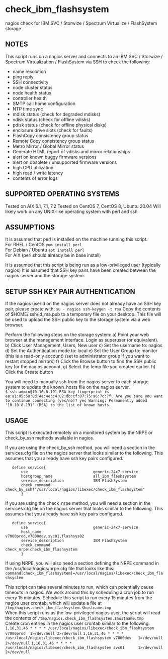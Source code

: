 # check_ibm_flashsystem
nagios check for IBM SVC / Storwize / Spectrum Virtualize / FlashSystem storage 

 NOTES
 -----
  This script runs on a nagios server and connects to an IBM SVC / Storwize / Spectrum Virtualization / FlashSystem via SSH to check the following:
  - name resolution
  - ping reply
  - SSH connectivity
  - node cluster status
  - node health status
  - controller health
  - SMTP call home configuration
  - NTP time sync
  - mdisk status (check for degraded mdisks)
  - vdisk status (check for offline vdisks)
  - pdisk status (check for offline physical disks)
  - enclosure drive slots (check for faults)
  - FlashCopy consistency group status
  - Remote Copy consistency group status
  - Metro Mirror / Global Mirror status
  - Generate HTML report of vdisks and mirror relationships
  - alert on known buggy firmware versions
  - alert on obsolete / unsupported firmware versions
  - high CPU utilization
  - high read / write latency
  - contents of error logs
  
  
 
 

 SUPPORTED OPERATING SYSTEMS
 ---------------------------
  Tested on AIX 6.1, 7.1, 7.2
  Tested on CentOS 7, CentOS 8, Ubuntu 20.04
  Will likely work on any UNIX-like operating system with perl and ssh



 ASSUMPTIONS
 -----------
  It is assumed that perl is installed on the machine running this script.  
     For RHEL / CentOS     `yum install perl`  
     For Debian / Ubuntu   `apt install perl`  
     For AIX               (perl should already be in base install)  

  It is assumed that this script is being run as a low-privileged user (typically nagios)
  It is assumed that SSH key pairs have been created between the nagios server and the storage system.





 SETUP SSH KEY PAIR AUTHENTICATION
 ---------------------------------
   If the nagios userid on the nagios server does not already have an SSH key pair, please create with: 
         ```
         su - nagios
         ssh-keygen -t rsa
         ```
   Copy the contents of $HOME/.ssh/id_rsa.pub to a temporary file on your desktop.  This file will be used to upload the SSH public key to the storage system via a web browser.
   
   Perform the following steps on the storage system:
   a) Point your web browser at the management interface.  Login as superuser (or equivalent).
   b) Click User Management, Users, New user
   c) Set the username to: nagios
   d) Set the Authentication mode to: local
   e) Set the User Group to: monitor   (this is a read-only account) (set to administrator group if you want to restart stopped mirrors)
   f) Click the Browse button to find the SSH public key for the nagios account.
   g) Select the temp file you created earlier.
   h) Click the Create button
   
   You will need to manually ssh from the nagios server to each storage system to update the known_hosts file on the nagios server.  
      ```
      $ ssh admin@10.10.8.191
      RSA key fingerprint is ea:a1:05:58:8d:4e:4e:c4:82:db:cf:87:75:a6:7c:7f.
      Are you sure you want to continue connecting (yes/no)? yes
      Warning: Permanently added '10.10.8.191' (RSA) to the list of known hosts.
      ```
   


 USAGE 
 -----
  This script is executed remotely on a monitored system by the NRPE or check_by_ssh
  methods available in nagios.

  If you are using the check_by_ssh method, you will need a section in the services.cfg
  file on the nagios server that looks similar to the following.
  This assumes that you already have ssh key pairs configured.
    
       define service{
           use                             generic-24x7-service
           hostgroup_name                  all_ibm_flashsystem
           service_description             IBM FlashSystem
           check_command                   check_by_ssh!"/usr/local/nagios/libexec/check_ibm_flashsystem"
           }

  If you are using the check_nrpe method, you will need a section in the services.cfg
  file on the nagios server that looks similar to the following.
  This assumes that you already have ssh key pairs configured.
  
       define service{
           use                             generic-24x7-service
           host_name                       v7000prod,v7000dev,svc01,flashsys02
           service_description             IBM FlashSystem
           check_command                   check_nrpe!check_ibm_flashsystem
           }

  If using NRPE, you will also need a section defining the NRPE command in the /usr/local/nagios/nrpe.cfg file that looks like this:  
     `command[check_ibm_flashsystem]=/usr/local/nagios/libexec/check_ibm_flashsystem`

 This script can take several minutes to run, which can potentially cause timeouts in nagios.  We work around this by scheduling a cron job to run every 15 minutes.
 Schedule this script to run every 15 minutes from the nagios user crontab, which will update a file at `/tmp/nagios.check_ibm_flashsystem.$hostname.tmp`  
 When this script runs as the low-privileged nagios user, the script will read the contents of `/tmp/nagios.check_ibm_flashsystem.$hostname.tmp`  
 Create cron entries in the nagios user crontab similar to the following:  
     `1,16,31,46 * * * * /usr/local/nagios/libexec/check_ibm_flashsystem v7000prod  1>/dev/null 2>/dev/null`
     `1,16,31,46 * * * * /usr/local/nagios/libexec/check_ibm_flashsystem v7000dev   1>/dev/null 2>/dev/null`
     `1,16,31,46 * * * * /usr/local/nagios/libexec/check_ibm_flashsystem svc01      1>/dev/null 2>/dev/null`










   
   
   
   

   
   
   
   
   
   
 

